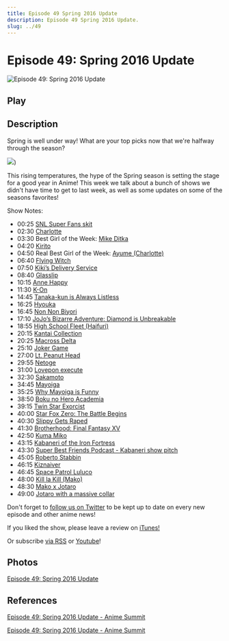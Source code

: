 ```yaml
---
title: Episode 49 Spring 2016 Update
description: Episode 49 Spring 2016 Update.
slug: ../49
---
```


# Episode 49: Spring 2016 Update

![Episode 49: Spring 2016 Update](https://i.imgur.com/xNGd0Wt.png)

## Play

## Description

Spring is well under way! What are your top picks now that we're halfway through the season?

![](https://i.imgur.com/EPnQc1R.png))

This rising temperatures, the hype of the Spring season is setting the stage for a good year in Anime! This week we talk about a bunch of shows we didn't have time to get to last week, as well as some updates on some of the seasons favorites!

Show Notes:

*   00:25 [SNL Super Fans skit](https://www.youtube.com/watch?v=kBnnon_iZOM)
*   02:30 [Charlotte](http://myanimelist.net/anime/28999/Charlotte?q=charlo)
*   03:30 Best Girl of the Week: [Mike Ditka](https://en.wikipedia.org/wiki/Mike_Ditka)
*   04:20 [Kirito](http://myanimelist.net/character/36765/Kazuto_Kirigaya)
*   04:50 Real Best Girl of the Week: [Ayume (Charlotte)](http://myanimelist.net/character/129120/Ayumi_Otosaka)
*   06:40 [Flying Witch](http://myanimelist.net/anime/31376/Flying_Witch)
*   07:50 [Kiki’s Delivery Service](http://myanimelist.net/anime/512/Majo_no_Takkyuubin?q=kiki%27s%20d)
*   08:40 [Glasslip](http://myanimelist.net/anime/23079/Glasslip?q=glassl)
*   10:15 [Anne Happy](http://myanimelist.net/anime/31080/Anne_Happy%E2%99%AA?q=anne%20h)
*   11:30 [K-On](http://myanimelist.net/anime/5680/K-On?q=k-on)
*   14:45 [Tanaka-kun is Always Listless](http://myanimelist.net/anime/32093/Tanaka-kun_wa_Itsumo_Kedaruge)
*   16:25 [Hyouka](http://myanimelist.net/anime/12189/Hyouka?q=hyouka%20)
*   16:45 [Non Non Biyori](http://myanimelist.net/anime/17549/Non_Non_Biyori?q=non%20non)
*   17:10 [JoJo’s Bizarre Adventure: Diamond is Unbreakable](http://myanimelist.net/anime/31933/JoJo_no_Kimyou_na_Bouken__Diamond_wa_Kudakenai)
*   18:55 [High School Fleet (Haifuri)](http://myanimelist.net/anime/31500/High_School_Fleet)
*   20:15 [Kantai Collection](http://myanimelist.net/anime/21511/Kantai_Collection__KanColle?q=kanta)
*   20:25 [Macross Delta](http://myanimelist.net/anime/28013/Macross_%CE%94)
*   25:10 [Joker Game](http://myanimelist.net/anime/31405/Joker_Game)
*   27:00 [Lt. Peanut Head](https://i.imgur.com/SaTVANB.jpg)
*   29:55 [Netoge](http://myanimelist.net/anime/31404/Netoge_no_Yome_wa_Onnanoko_ja_Nai_to_Omotta)
*   31:00 [Lovepon execute](https://i.imgur.com/ZYrjbHk.jpg)
*   32:30 [Sakamoto](http://myanimelist.net/anime/32542/Sakamoto_desu_ga)
*   34:45 [Mayoiga](http://myanimelist.net/anime/32438/Mayoiga)
*   35:25 [Why Mayoiga is Funny](http://www.crunchyroll.com/anime-feature/2016/05/03/feature-aniwords-the-lost-village-is-the-best-comedy-of-the-season)
*   38:50 [Boku no Hero Academia](http://myanimelist.net/anime/31964/Boku_no_Hero_Academia)
*   39:15 [Twin Star Exorcist](http://myanimelist.net/anime/32105/Sousei_no_Onmyouji?q=twin%20star)
*   40:00 [Star Fox Zero: The Battle Begins](http://myanimelist.net/anime/33205/Star_Fox_Zero__The_Battle_Begins?q=star%20fox)
*   40:30 [Slippy Gets Raped](https://www.youtube.com/watch?v=IauPPCv1x4I)
*   41:30 [Brotherhood: Final Fantasy XV](http://myanimelist.net/anime/33080/Brotherhood__Final_Fantasy_XV?q=final%20fantasy%20brother)
*   42:50 [Kuma Miko](http://myanimelist.net/anime/31804/Kuma_Miko)
*   43:15 [Kabaneri of the Iron Fortress](http://myanimelist.net/anime/28623/Koutetsujou_no_Kabaneri)
*   43:30 [Super Best Friends Podcast - Kabaneri show pitch](https://youtu.be/cuH10m7fkoI?t=3h47m4s)
*   45:05 [Roberto Stabbin](https://www.youtube.com/watch?v=uj2dmQruJXs)
*   46:15 [Kiznaiver](http://myanimelist.net/anime/31798/Kiznaiver)
*   46:45 [Space Patrol Luluco](http://myanimelist.net/anime/32681/Uchuu_Patrol_Luluco)
*   48:00 [Kill la Kill (Mako)](http://myanimelist.net/anime/18679/Kill_la_Kill)
*   48:30 [Mako x Jotaro](http://i.imgur.com/LSidAOU.gif)
*   49:00 [Jotaro with a massive collar](http://i.imgur.com/7ggYZy3.jpg)

Don't forget to [follow us on Twitter](https://twitter.animesummit.net/) to be kept up to date on every new episode and other anime news!

If you liked the show, please leave a review on [iTunes!](http://itunes.animesummit.net/)

Or subscribe [via RSS](http://ranime.libsyn.com/rss) or [Youtube](http://yt.animesummit.net/)!

## Photos

[Episode 49: Spring 2016 Update](https://i.imgur.com/xNGd0Wt.png)

## References

[Episode 49: Spring 2016 Update - Anime Summit](https://web.archive.org/web/20160522231008/http://animesummit.net/episode-49-spring-2016-update)

[Episode 49: Spring 2016 Update - Anime Summit](http://animesummit.net/episode-49-spring-2016-update)